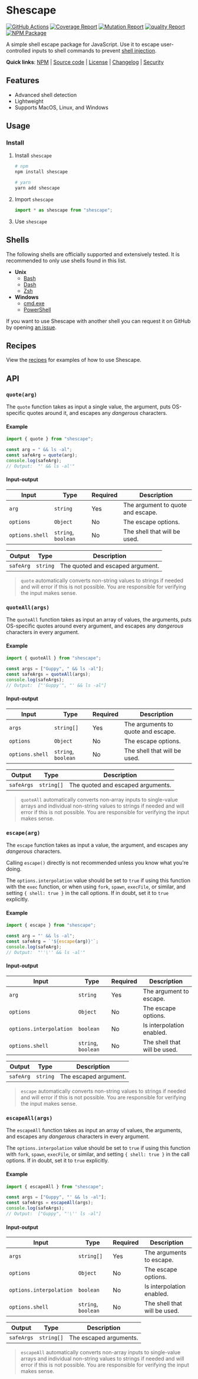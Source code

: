# Shescape

[![GitHub Actions][ci-image]][ci-url]
[![Coverage Report][coverage-image]][coverage-url]
[![Mutation Report][mutation-image]][mutation-url]
[![quality Report][quality-image]][quality-url]
[![NPM Package][npm-image]][npm-url]

A simple shell escape package for JavaScript. Use it to escape user-controlled
inputs to shell commands to prevent [shell injection].

**Quick links**:
[NPM][npm-url] |
[Source code] |
[License] |
[Changelog] |
[Security]

## Features

- Advanced shell detection
- Lightweight
- Supports MacOS, Linux, and Windows

## Usage

### Install

1. Install `shescape`

   ```sh
   # npm
   npm install shescape

   # yarn
   yarn add shescape
   ```

2. Import `shescape`

   ```js
   import * as shescape from "shescape";
   ```

3. Use `shescape`

## Shells

The following shells are officially supported and extensively tested. It is
recommended to only use shells found in this list.

- **Unix**
  - [Bash](<https://en.wikipedia.org/wiki/Bash_(Unix_shell)>)
  - [Dash](https://en.wikipedia.org/wiki/Almquist_shell#Dash)
  - [Zsh](https://en.wikipedia.org/wiki/Z_shell)
- **Windows**
  - [cmd.exe](https://en.wikipedia.org/wiki/Cmd.exe)
  - [PowerShell](https://en.wikipedia.org/wiki/PowerShell)

If you want to use Shescape with another shell you can request it on GitHub by
opening [an issue].

## Recipes

View the [recipes] for examples of how to use Shescape.

## API

### `quote(arg)`

The `quote` function takes as input a single value, the argument, puts
OS-specific quotes around it, and escapes any _dangerous_ characters.

#### Example

```js
import { quote } from "shescape";

const arg = " && ls -al";
const safeArg = quote(arg);
console.log(safeArg);
// Output:  "' && ls -al'"
```

#### Input-output

| Input           | Type                | Required | Description                       |
| --------------- | ------------------- | -------- | --------------------------------- |
| `arg`           | `string`            | Yes      | The argument to quote and escape. |
| `options`       | `Object`            | No       | The escape options.               |
| `options.shell` | `string`, `boolean` | No       | The shell that will be used.      |

| Output    | Type     | Description                      |
| --------- | -------- | -------------------------------- |
| `safeArg` | `string` | The quoted and escaped argument. |

> `quote` automatically converts non-string values to strings if needed and will
> error if this is not possible. You are responsible for verifying the input
> makes sense.

### `quoteAll(args)`

The `quoteAll` function takes as input an array of values, the arguments, puts
OS-specific quotes around every argument, and escapes any _dangerous_ characters
in every argument.

#### Example

```js
import { quoteAll } from "shescape";

const args = ["Guppy", " && ls -al"];
const safeArgs = quoteAll(args);
console.log(safeArgs);
// Output:  ["'Guppy'", "' && ls -al"]
```

#### Input-output

| Input           | Type                | Required | Description                        |
| --------------- | ------------------- | -------- | ---------------------------------- |
| `args`          | `string[]`          | Yes      | The arguments to quote and escape. |
| `options`       | `Object`            | No       | The escape options.                |
| `options.shell` | `string`, `boolean` | No       | The shell that will be used.       |

| Output     | Type       | Description                       |
| ---------- | ---------- | --------------------------------- |
| `safeArgs` | `string[]` | The quoted and escaped arguments. |

> `quoteAll` automatically converts non-array inputs to single-value arrays and
> individual non-string values to strings if needed and will error if this is
> not possible. You are responsible for verifying the input makes sense.

### `escape(arg)`

The `escape` function takes as input a value, the argument, and escapes any
_dangerous_ characters.

Calling `escape()` directly is not recommended unless you know what you're
doing.

The `options.interpolation` value should be set to `true` if using this function
with the `exec` function, or when using `fork`, `spawn`, `execFile`, or similar,
and setting `{ shell: true }` in the call options. If in doubt, set it to `true`
explicitly.

#### Example

```js
import { escape } from "shescape";

const arg = "' && ls -al";
const safeArg = `'${escape(arg)}'`;
console.log(safeArg);
// Output:  "''\'' && ls -al'"
```

#### Input-output

| Input                   | Type                | Required | Description                  |
| ----------------------- | ------------------- | -------- | ---------------------------- |
| `arg`                   | `string`            | Yes      | The argument to escape.      |
| `options`               | `Object`            | No       | The escape options.          |
| `options.interpolation` | `boolean`           | No       | Is interpolation enabled.    |
| `options.shell`         | `string`, `boolean` | No       | The shell that will be used. |

| Output    | Type     | Description           |
| --------- | -------- | --------------------- |
| `safeArg` | `string` | The escaped argument. |

> `escape` automatically converts non-string values to strings if needed and
> will error if this is not possible. You are responsible for verifying the
> input makes sense.

### `escapeAll(args)`

The `escapeAll` function takes as input an array of values, the arguments, and
escapes any _dangerous_ characters in every argument.

The `options.interpolation` value should be set to `true` if using this function
with `fork`, `spawn`, `execFile`, or similar, and setting `{ shell: true }` in
the call options. If in doubt, set it to `true` explicitly.

#### Example

```js
import { escapeAll } from "shescape";

const args = ["Guppy", "' && ls -al"];
const safeArgs = escapeAll(args);
console.log(safeArgs);
// Output:  ["Guppy", "'\'' ls -al"]
```

#### Input-output

| Input                   | Type                | Required | Description                  |
| ----------------------- | ------------------- | -------- | ---------------------------- |
| `args`                  | `string[]`          | Yes      | The arguments to escape.     |
| `options`               | `Object`            | No       | The escape options.          |
| `options.interpolation` | `boolean`           | No       | Is interpolation enabled.    |
| `options.shell`         | `string`, `boolean` | No       | The shell that will be used. |

| Output     | Type       | Description            |
| ---------- | ---------- | ---------------------- |
| `safeArgs` | `string[]` | The escaped arguments. |

> `escapeAll` automatically converts non-array inputs to single-value arrays and
> individual non-string values to strings if needed and will error if this is
> not possible. You are responsible for verifying the input makes sense.

[ci-url]: https://github.com/ericcornelissen/shescape/actions/workflows/push-checks.yml
[ci-image]: https://img.shields.io/github/workflow/status/ericcornelissen/shescape/Push%20checks/main?logo=github
[coverage-url]: https://codecov.io/gh/ericcornelissen/shescape
[coverage-image]: https://codecov.io/gh/ericcornelissen/shescape/branch/main/graph/badge.svg
[mutation-url]: https://dashboard.stryker-mutator.io/reports/github.com/ericcornelissen/shescape/main
[mutation-image]: https://img.shields.io/endpoint?style=flat&url=https%3A%2F%2Fbadge-api.stryker-mutator.io%2Fgithub.com%2Fericcornelissen%2Fshescape%2Fmain
[quality-url]: https://codeclimate.com/github/ericcornelissen/shescape/maintainability
[quality-image]: https://api.codeclimate.com/v1/badges/6eb1a10f41cf6950b6ce/maintainability
[npm-url]: https://www.npmjs.com/package/shescape
[npm-image]: https://img.shields.io/npm/v/shescape.svg
[an issue]: https://github.com/ericcornelissen/shescape/issues
[changelog]: https://github.com/ericcornelissen/shescape/blob/main/CHANGELOG.md
[license]: https://github.com/ericcornelissen/shescape/blob/main/LICENSE
[recipes]: docs/recipes.md
[security]: https://github.com/ericcornelissen/shescape/blob/main/SECURITY.md
[shell injection]: https://portswigger.net/web-security/os-command-injection
[source code]: https://github.com/ericcornelissen/shescape
